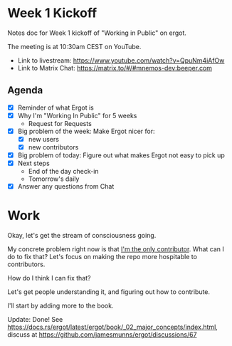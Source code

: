# Week 1 Kickoff

Notes doc for Week 1 kickoff of "Working in Public" on ergot.

The meeting is at 10:30am CEST on YouTube.

* Link to livestream: <https://www.youtube.com/watch?v=QpuNm4iAfOw>
* Link to Matrix Chat: <https://matrix.to/#/#mnemos-dev:beeper.com>

## Agenda

- [x] Reminder of what Ergot is
- [x] Why I'm "Working In Public" for 5 weeks
    - Request for Requests
- [x] Big problem of the week: Make Ergot nicer for:
    - [x] new users
    - [x] new contributors
- [x] Big problem of today: Figure out what makes Ergot not easy to pick up
- [x] Next steps
    - End of the day check-in
    - Tomorrow's daily
- [x] Answer any questions from Chat

# Work

Okay, let's get the stream of consciousness going.

My concrete problem right now is that [I'm the only contributor](https://github.com/jamesmunns/ergot/graphs/contributors). What can I do to fix that? Let's focus on making the repo more hospitable to contributors.

How do I think I can fix that?

Let's get people understanding it, and figuring out how to contribute.

I'll start by adding more to the book.

Update: Done! See https://docs.rs/ergot/latest/ergot/book/_02_major_concepts/index.html, discuss at https://github.com/jamesmunns/ergot/discussions/67
